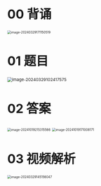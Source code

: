 # 00 背诵

<img src="https://cvp.oss-cn-shanghai.aliyuncs.com/picgo/202403291711703.png" alt="image-20240329171150519" style="zoom:50%;" />



# 01 题目

<img src="https://cvp.oss-cn-shanghai.aliyuncs.com/picgo/202403291024741.png" alt="image-20240329102417575" style="zoom: 67%;" />

# 02 答案

<img src="https://cvp.oss-cn-shanghai.aliyuncs.com/202410192153730.png" alt="image-20241019215315566" style="zoom:50%;" />

<img src="https://cvp.oss-cn-shanghai.aliyuncs.com/202410191710322.png" alt="image-20241019171008171" style="zoom:50%;" />



# 03 视频解析

<img src="https://cvp.oss-cn-shanghai.aliyuncs.com/picgo/202403291451252.png" alt="image-20240329145156047" style="zoom:50%;" />

